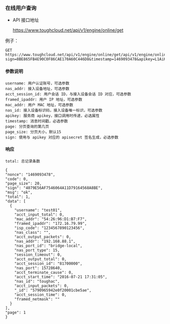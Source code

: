 ### 在线用户查询

- API 接口地址

    https://www.toughcloud.net/api/v1/engine/online/get

例子：

    GET https://www.toughcloud.net/api/v1/engine/online/get/api/v1/engine/online/get?sign=8BE865FB4E90C0F86CAE170A60C446D8&timestamp=1469093478&apikey=L1AiKT7KrOGPOJLDK

#### 参数说明

    username: 用户认证账号，可选参数
    nas_addr: 接入设备地址，可选参数
    acct_session_id: 用户会话 ID，与接入设备会话 ID 对应，可选参数
    framed_ipaddr: 用户 IP 地址，可选参数
    mac_addr: 用户 MAC 地址，可选参数
    nas_id: 接入设备标识码，接入设备唯一标识，可选参数
    apikey: 服务商 apikey，接口调用时传递，必选属性
    timestamp: 消息时间戳，必选参数
    page: 分页查询的第几页
    page_size: 分页大小，默认15
    sign: 使用与 apikey 对应的 apisecret 签名生成，必选参数

#### 响应

    total: 总记录条数

    {
    "nonce": "1469093478",
    "code": 0,
    "page_size": 20,
    "sign": "4079E56AF7546064A11D79164568A8BE",
    "msg": "ok",
    "total": 1,
    "data": [
      {
        "username": "test01",
        "acct_input_total": 0,
        "mac_addr": "54:26:96:D1:B7:F7",
        "framed_ipaddr": "172.16.79.99",
        "isp_code": "1234567890123456",
        "nas_class": "",
        "acct_output_packets": 0,
        "nas_addr": "192.168.88.1",
        "nas_port_id": "bridge-local",
        "nas_port_type": 15,
        "session_timeout": 0,
        "acct_output_total": 0,
        "acct_session_id": "81700000",
        "nas_port": 15728640,
        "acct_terminate_cause": 0,
        "acct_start_time": "2016-07-21 17:31:05",
        "nas_id": "toughac",
        "acct_input_packets": 0,
        "_id": "5790965942e0f20001cbe5ae",
        "acct_session_time": 0,
        "framed_netmask": ""
      }
    ],
    "page": 1
    }